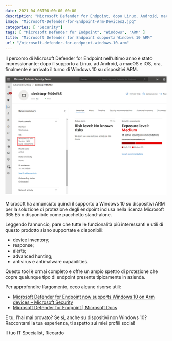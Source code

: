 ```yaml
---
date: 2021-04-08T08:00:00-00:00
description: "Microsoft Defender for Endpoint, dopo Linux, Android, macoS e iOS, ora supporta anche i dispositivi Windows 10 basati su architettura ARM."
image: "Microsoft-Defender-for-Endpoint-Arm-Devices2.jpg"
categories: [ "Security"]
tags: [ "Microsoft Defender for Endpoint", "Windows", "ARM" ]
title: "Microsoft Defender for Endpoint supporta Windows 10 ARM"
url: "/microsoft-defender-for-endpoint-windows-10-arm"
---
```

Il percorso di Microsoft Defender for Endpoint nell’ultimo anno è stato impressionante: dopo il supporto a Linux, ad Android, a macOS e iOS, ora, finalmente è arrivato il turno di Windows 10 su dispositivi ARM.

[![Dettaglio di un dispositivo ARM su Microsoft Defender for Endpoint](Microsoft-Defender-for-Endpoint-Arm-Devices2.jpg)](Microsoft-Defender-for-Endpoint-Arm-Devices2.jpg)

Microsoft ha annunciato quindi il supporto a Windows 10 su dispositivi ARM per la soluzione di protezione degli endpoint inclusa nella licenza Microsoft 365 E5 o disponibile come pacchetto stand-alone.

Leggendo l’annuncio, pare che tutte le funzionalità più interessanti e utili di questo prodotto siano supportate e disponibili:
- device inventory;
- response;
- alerts;
- advanced hunting;
- antivirus e antimalware capabilities.

Questo tool è ormai completo e offre un ampio spettro di protezione che copre qualunque tipo di endpoint presente tipicamente in azienda.

Per approfondire l’argomento, ecco alcune risorse utili: 
- [Microsoft Defender for Endpoint now supports Windows 10 on Arm devices – Microsoft Security](https://www.microsoft.com/security/blog/2021/04/05/microsoft-defender-for-endpoint-now-supports-windows-10-on-arm/)
- [Microsoft Defender for Endpoint | Microsoft Docs](https://docs.microsoft.com/en-us/microsoft-365/security/defender-endpoint/microsoft-defender-endpoint?view=o365-worldwide)

E tu, l’hai mai provato? Se sì, anche su dispositivi non Windows 10? Raccontami la tua esperienza, ti aspetto sui miei profili social!

Il tuo IT Specialist, Riccardo